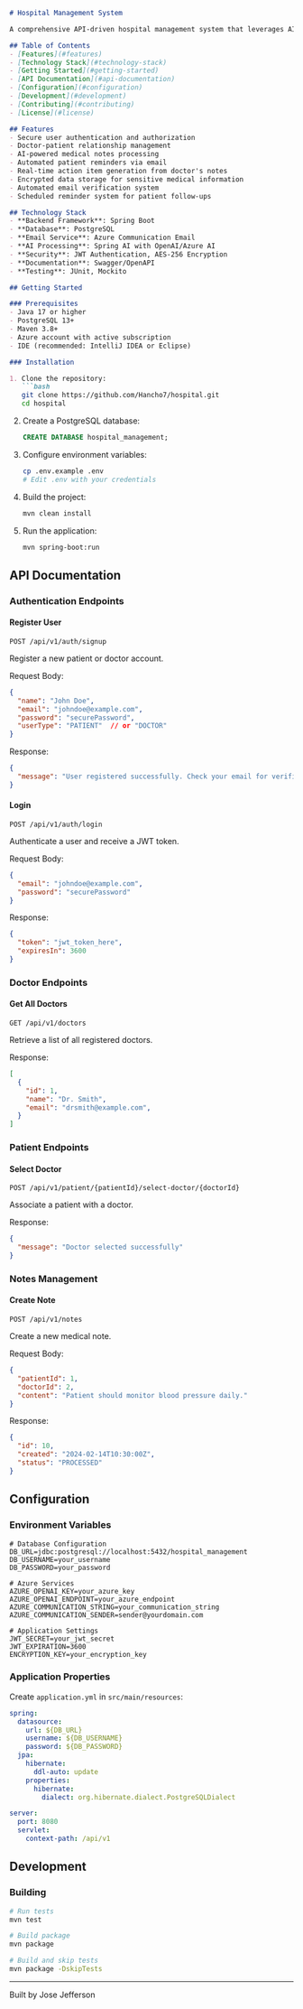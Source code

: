 

```markdown
# Hospital Management System

A comprehensive API-driven hospital management system that leverages AI for processing medical notes and automating patient reminders. The system streamlines doctor-patient relationships while ensuring secure data handling and efficient communication.

## Table of Contents
- [Features](#features)
- [Technology Stack](#technology-stack)
- [Getting Started](#getting-started)
- [API Documentation](#api-documentation)
- [Configuration](#configuration)
- [Development](#development)
- [Contributing](#contributing)
- [License](#license)

## Features
- Secure user authentication and authorization
- Doctor-patient relationship management
- AI-powered medical notes processing
- Automated patient reminders via email
- Real-time action item generation from doctor's notes
- Encrypted data storage for sensitive medical information
- Automated email verification system
- Scheduled reminder system for patient follow-ups

## Technology Stack
- **Backend Framework**: Spring Boot
- **Database**: PostgreSQL
- **Email Service**: Azure Communication Email
- **AI Processing**: Spring AI with OpenAI/Azure AI
- **Security**: JWT Authentication, AES-256 Encryption
- **Documentation**: Swagger/OpenAPI
- **Testing**: JUnit, Mockito

## Getting Started

### Prerequisites
- Java 17 or higher
- PostgreSQL 13+
- Maven 3.8+
- Azure account with active subscription
- IDE (recommended: IntelliJ IDEA or Eclipse)

### Installation

1. Clone the repository:
   ```bash
   git clone https://github.com/Hancho7/hospital.git
   cd hospital
   ```

2. Create a PostgreSQL database:
   ```sql
   CREATE DATABASE hospital_management;
   ```

3. Configure environment variables:
   ```bash
   cp .env.example .env
   # Edit .env with your credentials
   ```

4. Build the project:
   ```bash
   mvn clean install
   ```

5. Run the application:
   ```bash
   mvn spring-boot:run
   ```

## API Documentation

### Authentication Endpoints

#### Register User
```
POST /api/v1/auth/signup
```
Register a new patient or doctor account.

Request Body:
```json
{
  "name": "John Doe",
  "email": "johndoe@example.com",
  "password": "securePassword",
  "userType": "PATIENT"  // or "DOCTOR"
}
```

Response:
```json
{
  "message": "User registered successfully. Check your email for verification."
}
```

#### Login
```
POST /api/v1/auth/login
```
Authenticate a user and receive a JWT token.

Request Body:
```json
{
  "email": "johndoe@example.com",
  "password": "securePassword"
}
```

Response:
```json
{
  "token": "jwt_token_here",
  "expiresIn": 3600
}
```

### Doctor Endpoints

#### Get All Doctors
```
GET /api/v1/doctors
```
Retrieve a list of all registered doctors.

Response:
```json
[
  {
    "id": 1,
    "name": "Dr. Smith",
    "email": "drsmith@example.com",
  }
]
```

### Patient Endpoints

#### Select Doctor
```
POST /api/v1/patient/{patientId}/select-doctor/{doctorId}
```
Associate a patient with a doctor.

Response:
```json
{
  "message": "Doctor selected successfully"
}
```

### Notes Management

#### Create Note
```
POST /api/v1/notes
```
Create a new medical note.

Request Body:
```json
{
  "patientId": 1,
  "doctorId": 2,
  "content": "Patient should monitor blood pressure daily."
}
```

Response:
```json
{
  "id": 10,
  "created": "2024-02-14T10:30:00Z",
  "status": "PROCESSED"
}
```

## Configuration

### Environment Variables
```properties
# Database Configuration
DB_URL=jdbc:postgresql://localhost:5432/hospital_management
DB_USERNAME=your_username
DB_PASSWORD=your_password

# Azure Services
AZURE_OPENAI_KEY=your_azure_key
AZURE_OPENAI_ENDPOINT=your_azure_endpoint
AZURE_COMMUNICATION_STRING=your_communication_string
AZURE_COMMUNICATION_SENDER=sender@yourdomain.com

# Application Settings
JWT_SECRET=your_jwt_secret
JWT_EXPIRATION=3600
ENCRYPTION_KEY=your_encryption_key
```

### Application Properties
Create `application.yml` in `src/main/resources`:

```yaml
spring:
  datasource:
    url: ${DB_URL}
    username: ${DB_USERNAME}
    password: ${DB_PASSWORD}
  jpa:
    hibernate:
      ddl-auto: update
    properties:
      hibernate:
        dialect: org.hibernate.dialect.PostgreSQLDialect

server:
  port: 8080
  servlet:
    context-path: /api/v1
```

## Development

### Building
```bash
# Run tests
mvn test

# Build package
mvn package

# Build and skip tests
mvn package -DskipTests
```







---

Built by Jose Jefferson
```
